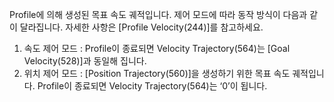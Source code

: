 Profile에 의해 생성된 목표 속도 궤적입니다. 제어 모드에 따라 동작 방식이 다음과 같이 달라집니다. 자세한 사항은 [Profile Velocity(244)]를 참고하세요.

1. 속도 제어 모드 : Profile이 종료되면 Velocity Trajectory(564)는  [Goal Velocity(528)]과 동일해 집니다.  
2. 위치 제어 모드 : [Position Trajectory(560)]을 생성하기 위한 목표 속도 궤적입니다. Profile이 종료되면 Velocity Trajectory(564)는 ‘0’이 됩니다.
